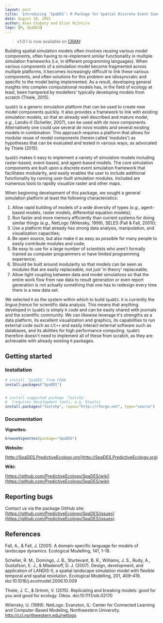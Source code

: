 ```yaml
---
layout: post
title: 'Introducing `SpaDES`: R Package for Spatial Discrete Event Simulation'
date: August 10, 2015
author: Alex Chubaty and Eliot McIntire
tags: [R, SpaDES]
---
```


> v1.0.1 is now available on [CRAN](https://cran.r-project.org/package=SpaDES)!

Building spatial simulation models often involves reusing various model components, often having to re-implement similar functionality in multiple simulation frameworks (*i.e*, in different programming languages).
When various components of a simulation model become fragmented across multiple platforms, it becomes increasingly difficult to link these various components, and often solutions for this problem are idiosyncratic and specific to the model being implemented.
As a result, developing general insights into complex computational models has, in the field of ecology at least, been hampered by modellers' typically developing models from scratch (Thiele, 2015).

`SpaDES` is a generic simulation platform that can be used to create new model components quickly.
It also provides a framework to link with existing simulation models, so that an already well described and mature model, *e.g.*, Landis-II (Scheller, 2007), can be used with *de novo* components.
Alternatively one could use several *de novo* models and several existing models in combination.
This approach requires a platform that allows for modular reuse of model components (herein called 'modules') as hypotheses that can be evaluated and tested in various ways, as advocated by Thiele (2015).

`SpaDES` makes it easy to implement a variety of simulation models including raster-based, event-based, and agent-based models. The core simulation components are built upon a discrete event simulation framework that facilitates modularity, and easily enables the user to include additional functionality by running user-built simulation modules. Included are numerous tools to rapidly visualize raster and other maps.

When beginning development of this package, we sought a general simulation platform at least the following characteristics:

1. Allow rapid building of models of a wide diversity of types (*e.g.*, agent-based models, raster models, differential equation models);
2. Run faster and more memory efficiently than current systems for doing similar things (*e.g.*, NetLogo (Wilensky, 1999), SELES (Fall & Fall, 2001));
3. Use a platform that already has strong data analysis, manipulation, and visualization capacities;
4. Be open source, but also make it as easy as possible for many people to easily contribute modules and code;
5. Be easy to use for a large number of scientists who aren't formally trained as computer programmers or have limited programming experience;
6. Should be built around modularity so that models can be seen as modules that are easily replaceable, not just 'in theory' replaceable;
7. Allow tight coupling between data and model simulations so that the entire work flow from raw data to result generation or even report generation is not actually something that one has to redesign every time there is a new data set.

We selected `R` as the system within which to build `SpaDES`. `R` is currently the *lingua franca* for scientific data analysis. 
This means that anything developed in `SpaDES` is simply `R` code and can be easily shared with journals and the scientific community. 
We can likewise leverage `R`'s strengths as a data platform, its excellent visualization and graphics, its capabilities to run external code such as `C`/`C++` and easily interact external software such as databases, and its abilities for high performance computing.
`SpaDES` therefore doesn't need to implement all of these from scratch, as they are achievable with already existing `R` packages.

## Getting started

### Installation

```r
# install `SpaDES` from CRAN
install.packages("SpaDES")


# install suggested package `fastshp`
#  (requires development tools, e.g. Rtools)
install.packages("fastshp", repos="http://rforge.net", type="source")
```

### Documentation

**Vignettes:**

```r
browseVignettes(package="SpaDES")
```

**Website:**

[http://SpaDES.PredictiveEcology.org](http://SpaDES.PredictiveEcology.org)

**Wiki:**

[https://github.com/PredictiveEcology/SpaDES/wiki](https://github.com/PredictiveEcology/SpaDES/wiki)

## Reporting bugs

Contact us via the package GitHub site: [https://github.com/PredictiveEcology/SpaDES/issues](https://github.com/PredictiveEcology/SpaDES/issues).

## References

Fall, A., & Fall, J. (2001). A domain-specific language for models of landscape dynamics. Ecological Modelling, 141, 1–18.

Scheller, R. M., Domingo, J. B., Sturtevant, B. R., Williams, J. S., Rudy, A., Gustafson, E. J., & Mladenoff, D. J. (2007). Design, development, and application of LANDIS-II, a spatial landscape simulation model with flexible temporal and spatial resolution. Ecological Modelling, 201, 409–419. doi:10.1016/j.ecolmodel.2006.10.009

Thiele, J. C., & Grimm, V. (2015). Replicating and breaking models: good for you and good for ecology. Oikos. doi:10.1111/oik.02170

Wilensky, U. (1999). NetLogo. Evanston, IL: Center for Connected Learning and Computer-Based Modeling, Northwestern University. http://ccl.northwestern.edu/netlogo
